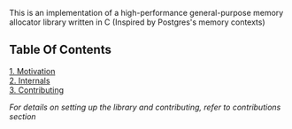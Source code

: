 This is an implementation of a high-performance general-purpose memory allocator library written in C (Inspired by Postgres's memory contexts)

## Table Of Contents

[1. Motivation](./motivation/readme.md)  
[2. Internals](./internals/readme.md)  
[3. Contributing](./contributing/readme.md)

*For details on setting up the library and contributing, refer to contributions section*